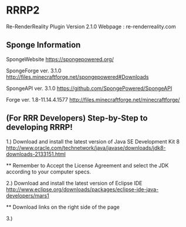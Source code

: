 # RRRP2
Re-RenderReality Plugin Version 2.1.0 Webpage : re-renderreality.com

## Sponge Information

SpongeWebsite
https://spongepowered.org/

SpongeForge ver. 3.1.0
http://files.minecraftforge.net/spongepowered#Downloads

SpongeAPI ver. 3.1.0
https://github.com/SpongePowered/SpongeAPI

Forge ver. 1.8-11.14.4.1577
http://files.minecraftforge.net/minecraftforge/

## (For RRR Developers) Step-by-Step to developing RRRP!

1.)
Download and install the latest version of Java SE Development Kit 8
http://www.oracle.com/technetwork/java/javase/downloads/jdk8-downloads-2133151.html

** Remember to Accept the License Agreement and select the JDK according to your computer specs.

2.)
Download and install the latest version of Eclipse IDE 
http://www.eclipse.org/downloads/packages/eclipse-ide-java-developers/mars1

** Download links on the right side of the page 

3.)

